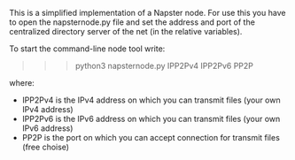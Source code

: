 This is a simplified implementation of a Napster node.
For use this you have to open the napsternode.py file and set the address and port of the 
centralized directory server of the net (in the relative variables).

To start the command-line node tool write:
>>> python3 napsternode.py IPP2Pv4 IPP2Pv6 PP2P

where:
 - IPP2Pv4 is the IPv4 address on which you can transmit files (your own IPv4 address)
 - IPP2Pv6 is the IPv6 address on which you can transmit files (your own IPv6 address)
 - PP2P is the port on which you can accept connection for transmit files (free choise) 
